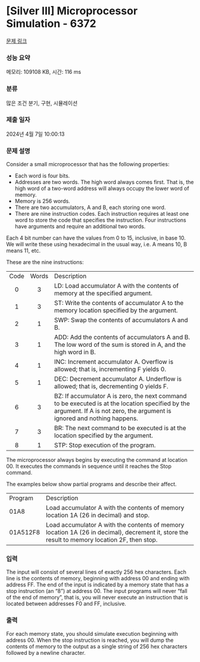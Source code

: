 # [Silver III] Microprocessor Simulation - 6372 

[문제 링크](https://www.acmicpc.net/problem/6372) 

### 성능 요약

메모리: 109108 KB, 시간: 116 ms

### 분류

많은 조건 분기, 구현, 시뮬레이션

### 제출 일자

2024년 4월 7일 10:00:13

### 문제 설명

<p>Consider a small microprocessor that has the following properties:</p>

<ul>
	<li>Each word is four bits.</li>
	<li>Addresses are two words. The high word always comes first. That is, the high word of a two-word address will always occupy the lower word of memory.</li>
	<li>Memory is 256 words.</li>
	<li>There are two accumulators, A and B, each storing one word.</li>
	<li>There are nine instruction codes. Each instruction requires at least one word to store the code that specifies the instruction. Four instructions have arguments and require an additional two words.</li>
</ul>

<p>Each 4 bit number can have the values from 0 to 15, inclusive, in base 10. We will write these using hexadecimal in the usual way, i.e. A means 10, B means 11, etc.</p>

<p>These are the nine instructions:</p>

<table class="table table-bordered">
	<tbody>
		<tr>
			<td style="text-align:center">Code</td>
			<td style="text-align:center">Words</td>
			<td>Description</td>
		</tr>
		<tr>
			<td style="text-align:center">0</td>
			<td style="text-align:center">3</td>
			<td>LD: Load accumulator A with the contents of memory at the specified argument.</td>
		</tr>
		<tr>
			<td style="text-align:center">1</td>
			<td style="text-align:center">3</td>
			<td>ST: Write the contents of accumulator A to the memory location specified by the argument.</td>
		</tr>
		<tr>
			<td style="text-align:center">2</td>
			<td style="text-align:center">1</td>
			<td>SWP: Swap the contents of accumulators A and B.</td>
		</tr>
		<tr>
			<td style="text-align:center">3</td>
			<td style="text-align:center">1</td>
			<td>ADD: Add the contents of accumulators A and B. The low word of the sum is stored in A, and the high word in B.</td>
		</tr>
		<tr>
			<td style="text-align:center">4</td>
			<td style="text-align:center">1</td>
			<td>INC: Increment accumulator A. Overflow is allowed; that is, incrementing F yields 0.</td>
		</tr>
		<tr>
			<td style="text-align:center">5</td>
			<td style="text-align:center">1</td>
			<td>DEC: Decrement accumulator A. Underflow is allowed; that is, decrementing 0 yields F.</td>
		</tr>
		<tr>
			<td style="text-align:center">6</td>
			<td style="text-align:center">3</td>
			<td>BZ: If accumulator A is zero, the next command to be executed is at the location specified by the argument. If A is not zero, the argument is ignored and nothing happens.</td>
		</tr>
		<tr>
			<td style="text-align:center">7</td>
			<td style="text-align:center">3</td>
			<td>BR: The next command to be executed is at the location specified by the argument.</td>
		</tr>
		<tr>
			<td style="text-align:center">8</td>
			<td style="text-align:center">1</td>
			<td>STP: Stop execution of the program.</td>
		</tr>
	</tbody>
</table>

<p> </p>

<p>The microprocessor always begins by executing the command at location 00. It executes the commands in sequence until it reaches the Stop command.</p>

<p>The examples below show partial programs and describe their affect.</p>

<table class="table table-bordered">
	<tbody>
		<tr>
			<td>Program</td>
			<td>Description</td>
		</tr>
		<tr>
			<td>01A8</td>
			<td>Load accumulator A with the contents of memory location 1A (26 in decimal) and stop.</td>
		</tr>
		<tr>
			<td>01A512F8</td>
			<td>Load accumulator A with the contents of memory location 1A (26 in decimal), decrement it, store the result to memory location 2F, then stop.</td>
		</tr>
	</tbody>
</table>

<p> </p>

### 입력 

 <p>The input will consist of several lines of exactly 256 hex characters. Each line is the contents of memory, beginning with address 00 and ending with address FF. The end of the input is indicated by a memory state that has a stop instruction (an “8”) at address 00. The input programs will never “fall of the end of memory”, that is, you will never execute an instruction that is located between addresses F0 and FF, inclusive.</p>

### 출력 

 <p>For each memory state, you should simulate execution beginning with address 00. When the stop instruction is reached, you will dump the contents of memory to the output as a single string of 256 hex characters followed by a newline character.</p>

<p> </p>

